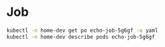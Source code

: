 # Job

```bash
kubectl -n home-dev get po echo-job-5g6gf -o yaml
kubectl -n home-dev describe pods echo-job-5g6gf
```

